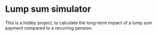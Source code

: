# Lump sum simulator

This is a hobby project, to calculate the long-term impact of a lump sum payment compared to a recurring pension.